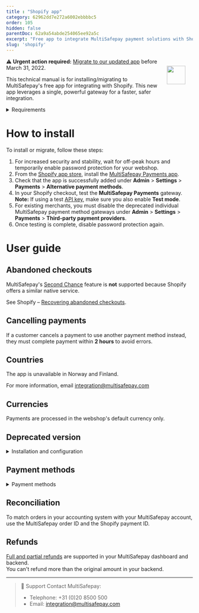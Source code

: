 ```yaml
---
title : "Shopify app"
category: 62962dd7e272a6002ebbbbc5
order: 105
hidden: false
parentDoc: 62a9a54abde254065ee92a5c
excerpt: "Free app to integrate MultiSafepay payment solutions with Shopify."
slug: 'shopify'
---
```

<img src="https://raw.githubusercontent.com/MultiSafepay/docs/master/static/logo/Integrations/Shopify.svg" width="50" align="right" style="margin: 20px; max-height: 75px"/>

:warning: **Urgent action required:** [Migrate to our updated app](#installation) before March 31, 2022.

This technical manual is for installing/migrating to MultiSafepay's free app for integrating with Shopify. This new app leverages a single, powerful gateway for a faster, safer integration.

<details id="requirements">
<summary>Requirements</summary>
<br>

You will need a [MultiSafepay account](/getting-started/).

</details>

# How to install

To install or migrate, follow these steps:

1. For increased security and stability, wait for off-peak hours and temporarily enable password protection for your webshop.
2. From the [Shopify app store](https://apps.shopify.com/), install the [MultiSafepay Payments app](https://apps.shopify.com/multisafepay-payments).  
3. Check that the app is successfully added under **Admin** > **Settings** > **Payments** > **Alternative payment methods**.
4. In your Shopify checkout, test the **MultiSafepay Payments** gateway.  
  **Note:** If using a test [API key](/websites/#site-id-api-key-and-secure-code), make sure you also enable **Test mode**. 
5. For existing merchants, you must disable the deprecated individual MultiSafepay payment method gateways under **Admin** > **Settings** > **Payments** > **Third-party payment providers**.
6. Once testing is complete, disable password protection again.

# User guide

## Abandoned checkouts

MultiSafepay's [Second Chance](/second-chance/) feature is **not** supported because Shopify offers a similar native service.

See Shopify – [Recovering abandoned checkouts](https://help.shopify.com/en/manual/orders/abandoned-checkouts).

## Cancelling payments

If a customer cancels a payment to use another payment method instead, they must complete payment within **2 hours** to avoid errors.

## Countries

The app is unavailable in Norway and Finland. 

For more information, email <integration@multisafepay.com>

## Currencies

Payments are processed in the webshop's default currency only.

## Deprecated version

<details id="installation-and-configuration">
<summary>Installation and configuration</summary>
<br>

1. To install payment methods, use the relevant links. For each, click the **Install** button on the bottom right:

    - [Alipay](https://www.shopify.com/login?redirect=%2Fadmin%2Fauthorize_gateway%2F1052872)
    - [American Express](https://www.shopify.com/login?redirect=%2Fadmin%2Fauthorize_gateway%2F1052852)
    - [Bancontact](https://www.shopify.com/login?redirect=%2Fadmin%2Fauthorize_gateway%2F1052848)
    - [Bank Transfer](https://www.shopify.com/login?redirect=%2Fadmin%2Fauthorize_gateway%2F1052868)
    - [Belfius](https://www.shopify.com/login?redirect=%2Fadmin%2Fauthorize_gateway%2F1052846)
    - [CBC/KBC](https://www.shopify.com/login?redirect=%2Fadmin%2Fauthorize_gateway%2F1052862)
    - [Dotpay](https://www.shopify.com/login?redirect=%2Fadmin%2Fauthorize_gateway%2F1052874)
    - [EPS](https://www.shopify.com/login?redirect=%2Fadmin%2Fauthorize_gateway%2F1052876)
    - [Giropay](https://www.shopify.com/login?redirect=%2Fadmin%2Fauthorize_gateway%2F1052864)
    - [iDEAL](https://www.shopify.com/login?redirect=%2Fadmin%2Fauthorize_gateway%2F1052844), [iDEAL QR](https://www.shopify.com/login?redirect=%2Fadmin%2Fauthorize_gateway%2F1052850)
    - [Maestro](https://www.shopify.com/login?redirect=%2Fadmin%2Fauthorize_gateway%2F1052870)
    - [Mastercard](https://www.shopify.com/login?redirect=%2Fadmin%2Fauthorize_gateway%2F1052842)
    - [PayPal](https://www.shopify.com/login?redirect=%2Fadmin%2Fauthorize_gateway%2F1052854)
    - [Paysafecard](https://www.shopify.com/login?redirect=%2Fadmin%2Fauthorize_gateway%2F1052856)
    - [Request to Pay](https://www.shopify.com/login?redirect=%2Fadmin%2Fauthorize_gateway%2F1055441)
    - [SEPA Direct Debit](https://www.shopify.com/login?redirect=%2Fadmin%2Fauthorize_gateway%2F1052858)
    - [Sofort](https://www.shopify.com/login?redirect=%2Fadmin%2Fauthorize_gateway%2F1052866)
    - [Trustly](https://www.shopify.com/login?redirect=%2Fadmin%2Fauthorize_gateway%2F1053945)
    - [Visa (including Cartes Bancaires & Dankort)](https://www.shopify.com/login?redirect=%2Fadmin%2Fauthorize_gateway%2F1030328)

2. Sign in to your Shopify backend.
3. Go to **Settings** > **Payment providers** > **Alternative payments**.
4. Search for and click on the payment methods you have installed.
5. Enter your [site ID and secure code](/websites/#site-id-api-key-and-secure-code).
6. Activate the payment method.

**Note**: To bundle all payment methods under a single MultiSafepay payment gateway at checkout, under **Alternative payments**, activate the **MultiSafepay** payment method.
</details>

## Payment methods

<details id="payment-methods">
<summary>Payment methods</summary>
<br>

- Cards: [All](/credit-debit-cards/)
- Wallets: [Alipay](/alipay), [PayPal](/paypal)
- Prepaid cards: [Paysafecard](/paysafecard)
- Banking methods: 
  - [Bancontact](/bancontact)
  - [Bank Transfer](/bank-transfer)
  - [Belfius](/belfius)
  - [CBC/KBC](/cbc-kbc)
  - [Dotpay](/dotpay)
  - [EPS](/eps)
  - [Giropay](/giropay)
  - [iDEAL and iDEAL QR](/ideal)
  - [Request to Pay](/request-to-pay)
  - [Sofort](/sofort)
  - [Trustly](/trustly)

</details> 

## Reconciliation

To match orders in your accounting system with your MultiSafepay account, use the MultiSafepay order ID and the Shopify payment ID.

## Refunds

[Full and partial refunds](/refunds/) are supported in your MultiSafepay dashboard and backend.  
You can't refund more than the original amount in your backend.

---

> 💬  Support
> Contact MultiSafepay:
> 
> - Telephone: +31 (0)20 8500 500
> - Email: <integration@multisafepay.com>
